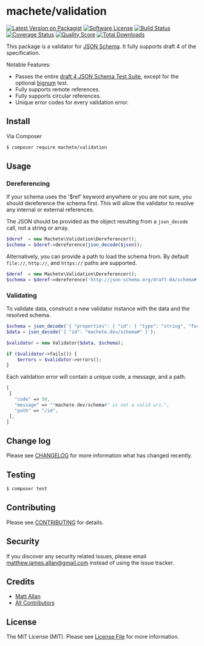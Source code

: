 # machete/validation

[![Latest Version on Packagist][ico-version]][link-packagist]
[![Software License][ico-license]](LICENSE.md)
[![Build Status][ico-travis]][link-travis]
[![Coverage Status][ico-scrutinizer]][link-scrutinizer]
[![Quality Score][ico-code-quality]][link-code-quality]
[![Total Downloads][ico-downloads]][link-downloads]

This package is a validator for [JSON Schema](http://json-schema.org/).  It fully supports draft 4 of the specification.

Notable Features:

- Passes the entire [draft 4 JSON Schema Test Suite](https://github.com/json-schema/JSON-Schema-Test-Suite), except for the optional [bignum](https://github.com/json-schema/JSON-Schema-Test-Suite/blob/develop/tests/draft4/optional/bignum.json) test.
- Fully supports remote references.
- Fully supports circular references.
- Unique error codes for every validation error.

## Install

Via Composer

``` bash
$ composer require machete/validation
```

## Usage

### Dereferencing

If your schema uses the '$ref' keyword anywhere or you are not sure, you should dereference the schema first.  This will allow the validator to resolve any internal or external references.

The JSON should be provided as the object resulting from a `json_decode` call, not a string or array.

```php
$deref  = new Machete\Validation\Dereferencer();
$schema = $deref->dereference(json_decode($json));
```

Alternatively, you can provide a path to load the schema from.  By default `file://`, `http://`, and `https://` paths are supported.

```php
$deref  = new Machete\Validation\Dereferencer();
$schema = $deref->dereference('http://json-schema.org/draft-04/schema#');
```

### Validating

To validate data, construct a new validator instance with the data and the resolved schema.

``` php
$schema = json_decode('{ "properties": { "id": { "type": "string", "format": "uri" } } }');
$data = json_decode('{ "id": "machete.dev/schema#" }');

$validator = new Validator($data, $schema);

if ($validator->fails()) {
    $errors = $validator->errors();
}
```

Each validation error will contain a unique code, a message, and a path.

```php
[
 [
   "code" => 50,
   "message" => ""machete.dev/schema#" is not a valid uri.",
   "path" => "/id",
 ],
]
```

## Change log

Please see [CHANGELOG](CHANGELOG.md) for more information what has changed recently.

## Testing

``` bash
$ composer test
```

## Contributing

Please see [CONTRIBUTING](CONTRIBUTING.md) for details.

## Security

If you discover any security related issues, please email matthew.james.allan@gmail.com instead of using the issue tracker.

## Credits

- [Matt Allan][link-author]
- [All Contributors][link-contributors]

## License

The MIT License (MIT). Please see [License File](LICENSE.md) for more information.

[ico-version]: https://img.shields.io/packagist/v/machete/validation.svg?style=flat-square
[ico-license]: https://img.shields.io/badge/license-MIT-brightgreen.svg?style=flat-square
[ico-travis]: https://img.shields.io/travis/machete/validation/master.svg?style=flat-square
[ico-scrutinizer]: https://img.shields.io/scrutinizer/coverage/g/machete/validation.svg?style=flat-square
[ico-code-quality]: https://img.shields.io/scrutinizer/g/machete/validation.svg?style=flat-square
[ico-downloads]: https://img.shields.io/packagist/dt/machete/validation.svg?style=flat-square

[link-packagist]: https://packagist.org/packages/machete/validation
[link-travis]: https://travis-ci.org/machete-php/validation
[link-scrutinizer]: https://scrutinizer-ci.com/g/machete-php/validation/code-structure
[link-code-quality]: https://scrutinizer-ci.com/g/machete-php/validation
[link-downloads]: https://packagist.org/packages/machete/validation
[link-author]: https://github.com/matthew-james
[link-contributors]: ../../contributors
